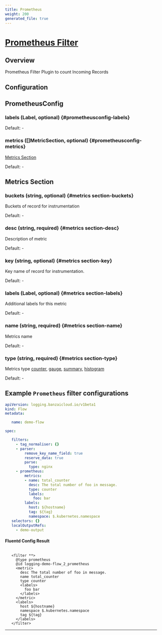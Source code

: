 ```yaml
---
title: Prometheus
weight: 200
generated_file: true
---
```


# [Prometheus Filter](https://github.com/fluent/fluent-plugin-prometheus#prometheus-outputfilter-plugin)
## Overview
 Prometheus Filter Plugin to count Incoming Records

## Configuration
## PrometheusConfig

### labels (Label, optional) {#prometheusconfig-labels}

Default: -

### metrics ([]MetricSection, optional) {#prometheusconfig-metrics}

[Metrics Section](#metrics-section) 

Default: -


## Metrics Section

### buckets (string, optional) {#metrics section-buckets}

Buckets of record for instrumentation 

Default: -

### desc (string, required) {#metrics section-desc}

Description of metric 

Default: -

### key (string, optional) {#metrics section-key}

Key name of record for instrumentation. 

Default: -

### labels (Label, optional) {#metrics section-labels}

Additional labels for this metric 

Default: -

### name (string, required) {#metrics section-name}

Metrics name 

Default: -

### type (string, required) {#metrics section-type}

Metrics type [counter](https://github.com/fluent/fluent-plugin-prometheus#counter-type), [gauge](https://github.com/fluent/fluent-plugin-prometheus#gauge-type), [summary](https://github.com/fluent/fluent-plugin-prometheus#summary-type), [histogram](https://github.com/fluent/fluent-plugin-prometheus#histogram-type) 

Default: -


 ## Example `Prometheus` filter configurations
 ```yaml
 apiVersion: logging.banzaicloud.io/v1beta1
 kind: Flow
 metadata:

	name: demo-flow

 spec:

	filters:
	  - tag_normaliser: {}
	  - parser:
	      remove_key_name_field: true
	      reserve_data: true
	      parse:
	        type: nginx
	  - prometheus:
	      metrics:
	      - name: total_counter
	        desc: The total number of foo in message.
	        type: counter
	        labels:
	          foo: bar
	      labels:
	        host: ${hostname}
	        tag: ${tag}
	        namespace: $.kubernetes.namespace
	selectors: {}
	localOutputRefs:
	  - demo-output

 ```

 #### Fluentd Config Result
 ```

	<filter **>
	  @type prometheus
	  @id logging-demo-flow_2_prometheus
	  <metric>
	    desc The total number of foo in message.
	    name total_counter
	    type counter
	    <labels>
	      foo bar
	    </labels>
	  </metric>
	  <labels>
	    host ${hostname}
	    namespace $.kubernetes.namespace
	    tag ${tag}
	  </labels>
	</filter>

 ```

---
